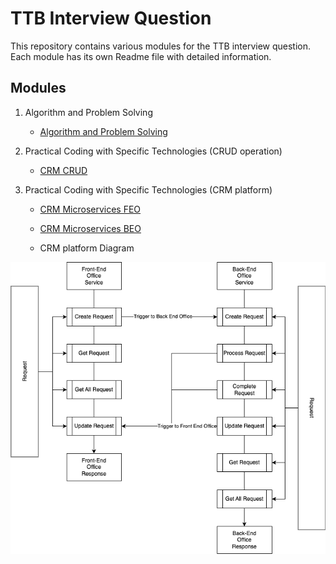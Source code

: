 # TTB Interview Question

This repository contains various modules for the TTB interview question. Each module has its own Readme file with detailed information.

## Modules

1. Algorithm and Problem Solving
   - [Algorithm and Problem Solving](./AlgorithmAndProblemSolving/Readme.md)
   
2. Practical Coding with Specific Technologies (CRUD operation)
   - [CRM CRUD](./CRM_CRUD/Readme.md)
   
3. Practical Coding with Specific Technologies (CRM platform)
   - [CRM Microservices FEO](./CRM_Microservices_FEO/Readme.md)
   - [CRM Microservices BEO](./CRM_Microservices_BEO/Readme.md)

   - CRM platform Diagram

![CRM Platform Diagram](https://github.com/Deathrow002/TTB-Interview-Question/blob/main/CRM%20platform.png)
